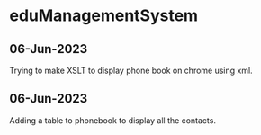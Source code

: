 # eduManagementSystem
## 06-Jun-2023
Trying to make XSLT to display phone book on chrome using xml. 
## 06-Jun-2023
Adding a table to phonebook to display all the contacts.